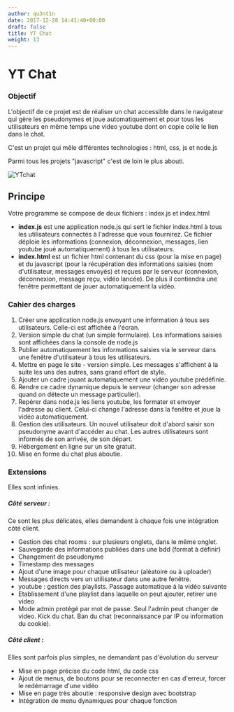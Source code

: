 ```yaml
---
author: qu3nt1n
date: 2017-12-28 14:41:40+00:00
draft: false
title: YT Chat
weight: 13
---
```


# YT Chat




### Objectif


L'objectif de ce projet est de réaliser un chat accessible dans le navigateur qui gère les pseudonymes et joue automatiquement et pour tous les utilisateurs en même temps une video youtube dont on copie colle le lien dans le chat.

C'est un projet qui mêle différentes technologies : html, css, js et node.js

Parmi tous les projets "javascript" c'est de loin le plus abouti.

![YTchat](http://qkzk.xyz/wp-content/uploads/2017/12/YTchat.gif)





## Principe


Votre programme se compose de deux fichiers : index.js et index.html



* **index.js** est une application node.js qui sert le fichier index.html à tous les utilisateurs connectés à l'adresse que vous fournirez. Ce fichier déploie les informations (connexion, déconnexion, messages, lien youtube joué automatiquement) à tous les utilisateurs.
* **index.html** est un fichier html contenant du css (pour la mise en page) et du javascript (pour la récupération des informations saisies (nom d'utilisateur, messages envoyés) et reçues par le serveur (connexion, déconnexion, message reçu, vidéo lancée). De plus il contiendra une fenêtre permettant de jouer automatiquement la vidéo.



### Cahier des charges





1. Créer une application node.js envoyant une information à tous ses utilisateurs. Celle-ci est affichée à l'écran.
2. Version simple du chat (un simple formulaire). Les informations saisies sont affichées dans la console de node.js
3. Publier automatiquement les informations saisies via le serveur dans une fenêtre d'utilisateur à tous les utilisateurs.
4. Mettre en page le site - version simple. Les messages s'affichent à la suite les uns des autres, sans grand effort de style.
5. Ajouter un cadre jouant automatiquement une vidéo youtube prédéfinie.
6. Rendre ce cadre dynamique depuis le serveur (changer son adresse quand on détecte un message particulier).
7. Repérer dans node.js les liens youtube, les formater et envoyer l'adresse au client. Celui-ci change l'adresse dans la fenêtre et joue la vidéo automatiquement.
8. Gestion des utilisateurs. Un nouvel utilisateur doit d'abord saisir son pseudonyme avant d'accéder au chat. Les autres utilisateurs sont informés de son arrivée, de son départ.
9. Hébergement en ligne sur un site gratuit.
10. Mise en forme du chat plus aboutie.



### Extensions


Elles sont infinies.


##### **Côté serveur :**


Ce sont les plus délicates, elles demandent à chaque fois une intégration côté client.



* Gestion des chat rooms : sur plusieurs onglets, dans le même onglet.
* Sauvegarde des informations publiées dans une bdd (format à définir)
* Changement de pseudonyme
* Timestamp des messages
* Ajout d'une image pour chaque utilisateur (aléatoire ou à uploader)
* Messages directs vers un utilisateur dans une autre fenêtre.
* youtube : gestion des playlists. Passage automatique à la vidéo suivante
* Etablissement d'une playlist dans laquelle on peut ajouter, retirer une video
* Mode admin protégé par mot de passe. Seul l'admin peut changer de video. Kick du chat. Ban du chat (reconnaissance par IP ou information du cookie).



##### **Côté client :**


Elles sont parfois plus simples, ne demandant pas d'évolution du serveur



* Mise en page précise du code html, du code css
* Ajout de menus, de boutons pour se reconnecter en cas d'erreur, forcer le redémarrage d'une vidéo
* Mise en page très aboutie : responsive design avec bootstrap
* Intégration de menu dynamiques pour chaque fonction
